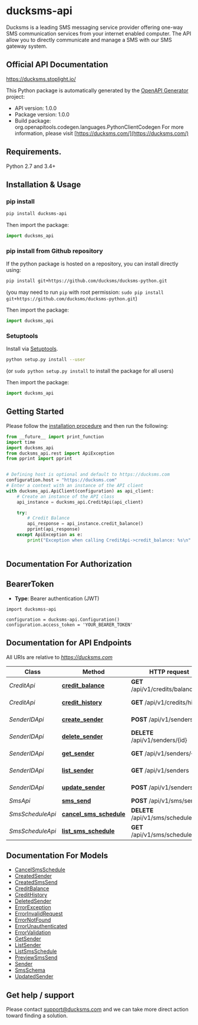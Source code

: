 # ducksms-api

Ducksms is a leading SMS messaging service provider offering one-way SMS communication services from your internet enabled computer. The API allow you to directly communicate and manage a SMS with our SMS gateway system.

## Official API Documentation

https://ducksms.stoplight.io/

This Python package is automatically generated by the [OpenAPI Generator](https://openapi-generator.tech) project:

- API version: 1.0.0
- Package version: 1.0.0
- Build package: org.openapitools.codegen.languages.PythonClientCodegen
For more information, please visit [https://ducksms.com/](https://ducksms.com/)

## Requirements.

Python 2.7 and 3.4+

## Installation & Usage
### pip install

```sh
pip install ducksms-api
```

Then import the package:
```python
import ducksms_api
```

### pip install from Github repository

If the python package is hosted on a repository, you can install directly using:

```sh
pip install git+https://github.com/ducksms/ducksms-python.git
```
(you may need to run `pip` with root permission: `sudo pip install git+https://github.com/ducksms/ducksms-python.git`)

Then import the package:
```python
import ducksms_api
```

### Setuptools

Install via [Setuptools](http://pypi.python.org/pypi/setuptools).

```sh
python setup.py install --user
```
(or `sudo python setup.py install` to install the package for all users)

Then import the package:
```python
import ducksms_api
```

## Getting Started

Please follow the [installation procedure](#installation--usage) and then run the following:

```python
from __future__ import print_function
import time
import ducksms_api
from ducksms_api.rest import ApiException
from pprint import pprint


# Defining host is optional and default to https://ducksms.com
configuration.host = "https://ducksms.com"
# Enter a context with an instance of the API client
with ducksms_api.ApiClient(configuration) as api_client:
    # Create an instance of the API class
    api_instance = ducksms_api.CreditApi(api_client)

    try:
        # Credit Balance
        api_response = api_instance.credit_balance()
        pprint(api_response)
    except ApiException as e:
        print("Exception when calling CreditApi->credit_balance: %s\n" % e)
    
```


## Documentation For Authorization


## BearerToken

- **Type**: Bearer authentication (JWT)

```pytjon
import ducksmss-api

configuration = ducksms-api.Configuration()
configuration.access_token = 'YOUR_BEARER_TOKEN'
```


## Documentation for API Endpoints

All URIs are relative to *https://ducksms.com*

Class | Method | HTTP request | Description
------------ | ------------- | ------------- | -------------
*CreditApi* | [**credit_balance**](docs/CreditApi.md#credit_balance) | **GET** /api/v1/credits/balance | Credit Balance
*CreditApi* | [**credit_history**](docs/CreditApi.md#credit_history) | **GET** /api/v1/credits/history | Credit History
*SenderIDApi* | [**create_sender**](docs/SenderIDApi.md#create_sender) | **POST** /api/v1/senders | Create a Sender ID
*SenderIDApi* | [**delete_sender**](docs/SenderIDApi.md#delete_sender) | **DELETE** /api/v1/senders/{id} | Delete a Sender ID
*SenderIDApi* | [**get_sender**](docs/SenderIDApi.md#get_sender) | **GET** /api/v1/senders/{id} | Get a single Sender ID
*SenderIDApi* | [**list_sender**](docs/SenderIDApi.md#list_sender) | **GET** /api/v1/senders | List Sender ID
*SenderIDApi* | [**update_sender**](docs/SenderIDApi.md#update_sender) | **POST** /api/v1/senders/{id} | Update a Sender ID
*SmsApi* | [**sms_send**](docs/SmsApi.md#sms_send) | **POST** /api/v1/sms/send | Send Sms
*SmsScheduleApi* | [**cancel_sms_schedule**](docs/SmsScheduleApi.md#cancel_sms_schedule) | **DELETE** /api/v1/sms/scheduled/{id} | Cancel Sms Schedule
*SmsScheduleApi* | [**list_sms_schedule**](docs/SmsScheduleApi.md#list_sms_schedule) | **GET** /api/v1/sms/scheduled | List Sms Schedule


## Documentation For Models

 - [CancelSmsSchedule](docs/CancelSmsSchedule.md)
 - [CreatedSender](docs/CreatedSender.md)
 - [CreatedSmsSend](docs/CreatedSmsSend.md)
 - [CreditBalance](docs/CreditBalance.md)
 - [CreditHistory](docs/CreditHistory.md)
 - [DeletedSender](docs/DeletedSender.md)
 - [ErrorException](docs/ErrorException.md)
 - [ErrorInvalidRequest](docs/ErrorInvalidRequest.md)
 - [ErrorNotFound](docs/ErrorNotFound.md)
 - [ErrorUnauthenticated](docs/ErrorUnauthenticated.md)
 - [ErrorValidation](docs/ErrorValidation.md)
 - [GetSender](docs/GetSender.md)
 - [ListSender](docs/ListSender.md)
 - [ListSmsSchedule](docs/ListSmsSchedule.md)
 - [PreviewSmsSend](docs/PreviewSmsSend.md)
 - [Sender](docs/Sender.md)
 - [SmsSchema](docs/SmsSchema.md)
 - [UpdatedSender](docs/UpdatedSender.md)


## Get help / support

Please contact [support@ducksms.com](mailto:support@ducksms.com?subject=[GitHub]%20ducksms-go) and we can take more direct action toward finding a solution.

